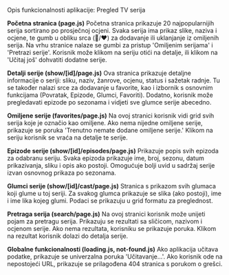 Opis funkcionalnosti aplikacije: Pregled TV serija

**Početna stranica (page.js)**
Početna stranica prikazuje 20 najpopularnijih serija sortirano po prosječnoj ocjeni. Svaka serija ima prikaz slike, naziva i ocjene, te gumb u obliku srca (🤍/❤️) za dodavanje ili uklanjanje iz omiljenih serija. Na vrhu stranice nalaze se gumbi za pristup 'Omiljenim serijama' i 'Pretrazi serije'. Korisnik može klikom na seriju otići na detalje, ili klikom na 'Učitaj još' dohvatiti dodatne serije.

**Detalji serije (show/[id]/page.js)**
Ova stranica prikazuje detaljne informacije o seriji: sliku, naziv, žanrove, ocjenu, status i sažetak radnje. Tu se također nalazi srce za dodavanje u favorite, kao i izbornik s osnovnim funkcijama (Povratak, Epizode, Glumci, Favoriti). Dodatno, korisnik može pregledavati epizode po sezonama i vidjeti sve glumce serije abecedno.

**Omiljene serije (favorites/page.js)**
Na ovoj stranici korisnik vidi grid svih serija koje je označio kao omiljene. Ako nema nijedne omiljene serije, prikazuje se poruka 'Trenutno nemate dodane omiljene serije.' Klikom na seriju korisnik se vraća na detalje te serije.

**Epizode serije (show/[id]/episodes/page.js)**
Prikazuje popis svih epizoda za odabranu seriju. Svaka epizoda prikazuje ime, broj, sezonu, datum prikazivanja, sliku i opis ako postoji. Omogućuje bolji uvid u sadržaj serije izvan osnovnog prikaza po sezonama.

**Glumci serije (show/[id]/cast/page.js)**
Stranica s prikazom svih glumaca koji glume u toj seriji. Za svakog glumca prikazuje se slika (ako postoji), ime i ime lika kojeg glumi. Podaci se prikazuju u grid formatu za preglednost.

**Pretraga serija (search/page.js)**
Na ovoj stranici korisnik može unijeti pojam za pretragu serija. Prikazuju se rezultati sa sličicom, nazivom i ocjenom serije. Ako nema rezultata, korisniku se prikazuje poruka. Klikom na rezultat korisnik dolazi do detalja serije.

**Globalne funkcionalnosti (loading.js, not-found.js)**
Ako aplikacija učitava podatke, prikazuje se univerzalna poruka 'Učitavanje...'. Ako korisnik ode na nepostojeći URL, prikazuje se prilagođena 404 stranica s porukom o grešci.

